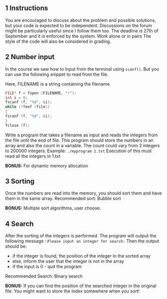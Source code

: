 ## 1 Instructions

You are encouraged to discuss about the problem and possible solutions, but your code is expected to be independent.
Discussions on the forum might be particularly useful since I follow them too.
The deadline is 27th of September and it is enforced by the system.
Work alone or in pairs
The style of the code will also be considered in grading.


## 2 Number input
In the course we saw how to input from the terminal using ```scanf()```.
But you can use the following snippet to read from the file.

Here, FILENAME is a string containing the filename.

```c
FILE* f = fopen (FILENAME, "r");
int i = 0;
fscanf (f, "%d", &i);
while (!feof (file))
{
fscanf (f, "%d", &i);
}
fclose (f);
```

Write a program that takes a filename as input and reads the integers from the file until the end of file. This program should store the numbers in an array and also the count in a variable. The count could vary from 2 integers to 200000 integers.
Example: ```./myprogram 1.txt```
Execution of this must read all the integers in 1.txt

**BONUS:** For dynamic memory allocation

## 3 Sorting
Once the numbers are read into the memory, you should sort them and have them in the same array.
Recommended sort: Bubble sort

**BONUS:** Multiple sort algorithms, user choose.

## 4 Search
After the sorting of the integers is performed. The program will output the following message :
```Please input an integer for search:```
Then the output should be:

* if the integer is found, the position of the integer in the sorted array
* else, inform the user that the integer is not in the array
* if the input is 0 - quit the program

Recommended Search: Binary search

**BONUS:** If you can find the position of the searched integer in the original file. You might want to store the index somewhere when you sort!